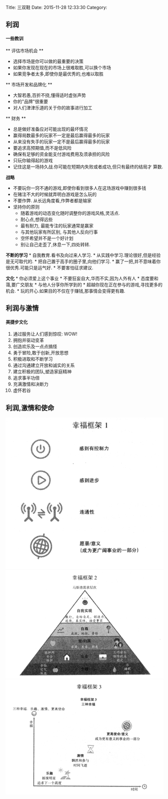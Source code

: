Title: 三双鞋
Date: 2015-11-28 12:33:30
Category: 

## 利润 ##

#### 一些教训 ####

** 评估市场机会 **

* 选择市场是你可以做的最重要的决策
* 如果你发现在现在的市场上很难取胜,可以换个市场
* 如果竞争者太多,即使你是最优秀的,也难以取胜

** 市场开发和品牌化 **

* 大智若愚,百折不挠,懂得适时虚张声势
* 你的"品牌"很重要
* 对人们津津乐道的关于你的故事进行加工

** 财务 **

* 总是做好准备应对可能出现的最坏情况
* 赢得局数最多的玩家不一定是最后赢得最多的玩家
* 从来没有失手的玩家一定不是最后赢得最多的玩家
* 要追求高预期值,而不是低风险
* 确保有足够的资金能支付游戏费用及须承担的风险
* 只玩你输得起的游戏
* 记住这是一场持久战.你可能在短期内失败或者成功,但只有最终的结局才
      算数.

**战略**

* 不要玩你一窍不通的游戏,即使你看到很多人在这场游戏中赚到很多钱
* 在赌注不大的时候就弄明白游戏是怎么玩的
* 不要作弊. 从长远角度看,作弊者都是输家
* 坚持你的原则
    * 随着游戏的动态变化随时调整你的游戏风格,灵活点.
    * 耐心点,想得远些
    * 最有耐力, 最能专注的玩家通常是赢家
    * 与其他玩家有所区别, 与其他人反向行事
    * 空怀希望并不是一个好计划
    * 别让自己走歪了,休息一下,四处转转.

**不断的学习**
    * 自我教育.看书及向过来人学习.
    * 从实践中学习.理论很好,但是经验是无可取代的.
    * 把自己置于高手的圈子里,向他们学习.
    * 赢了一把,并不意味着你很优秀.可能只是运气好.
    * 不要害怕征求建议.

**文化**
    * 你必须爱上这个事业
    * 不要狂妄自大,华而不实,因为人外有人
    * 态度要和蔼,要广交朋友
    * 与他人分享你所学到的
    * 超越你现在正在参与的游戏,寻找更多的机会.
    * 玩的开心.如果目的不仅在于赚钱,那事情会变得更有趣.

## 利润与激情 ##

#### 美捷步文化 ####

1. 通过服务让人们感到惊叹: WOW!
2. 拥抱并驱动变革
3. 创造欢乐及一点点搞怪
4. 勇于冒险,敢于创新,开放思想
5. 积极进取和不断学习
6. 通过沟通建立开放和诚实的关系
7. 建立积极的团队,塑造家庭精神
8. 追求事半功倍
9. 充满激情和决断力
10. 虚怀若谷

## 利润,激情和使命 ##

![幸福框架1](images/幸福框架1.png)
![幸福框架2](images/幸福框架2.png)
![幸福框架3](images/幸福框架3.png)


